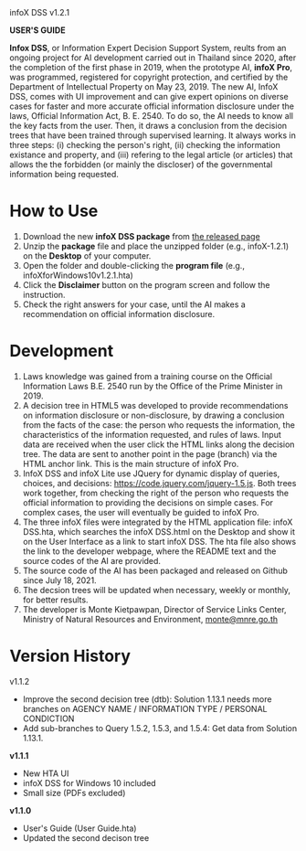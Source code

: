 <div id="g"></div>infoX DSS v1.2.1

**USER'S GUIDE**

**Infox DSS**, or Information Expert Decision Support System, reults from an ongoing project for AI development carried out in Thailand since 2020, after the completion of the first phase in 2019, when the prototype AI, **infoX Pro**, was programmed, registered for copyright protection, and certified by the Department of Intellectual Property on May 23, 2019. The new AI, InfoX DSS, comes with UI improvement and can give expert opinions on diverse cases for faster and more accurate official information disclosure under the laws, Official Information Act, B. E. 2540. To do so, the AI needs to know all the key facts from the user. Then, it draws a conclusion from the decision trees that have been trained through supervised learning. It always works in three steps: (i) checking the person's right, (ii) checking the information existance and property, and (iii) refering to the legal article (or articles) that allows the the forbidden (or mainly the discloser) of the governmental information being requested.

# How to Use
1. Download the new **infoX DSS package** from <a href="https://github.com/Kietpawpan/infoX/releases">the released page</a>
2. Unzip the **package** file and place the unzipped folder (e.g., infoX-1.2.1) on the **Desktop** of your computer.
3. Open the folder and double-clicking the **program file** (e.g., infoXforWindows10v1.2.1.hta)
4. Click the **Disclaimer** button on the program screen and follow the instruction.
5. Check the right answers for your case, until the AI makes a recommendation on official information disclosure. 

# Development
1. Laws knowledge was gained from a training course on the Official Information Laws B.E. 2540 run by the Office of the Prime Minister in 2019.
3. A decision tree in HTML5 was developed to provide recommendations on information disclosure or non-disclosure, by drawing a conclusion from the facts of the case: the person who requests the information, the characteristics of the information requested, and rules of laws. Input data are received when the user click the HTML links along the decision tree. The data are sent to another point in the page (branch) via the HTML anchor link. This is the  main structure of infoX Pro.
4. InfoX DSS and infoX Lite use JQuery for dynamic display of queries, choices, and decisions: https://code.jquery.com/jquery-1.5.js. Both trees work together, from checking the right of the person who requests the official information to providing the decisions on simple cases. For complex cases, the user will eventually be guided to infoX Pro.
5. The three infoX files were integrated by the HTML application file: infoX DSS.hta, which searches the infoX DSS.html on the Desktop and show it on the User Interface as a link to start infoX DSS. The hta file also shows the link to the developer webpage, where the README text and the source codes of the AI are provided.
6. The source code of the AI has been packaged and released on Github since July 18, 2021.
7. The decsion trees will be updated when necessary, weekly or monthly, for better results.
8. The developer is Monte Kietpawpan, Director of Service Links Center, Ministry of Natural Resources and Environment, monte@mnre.go.th

# Version History
v1.1.2
- Improve the second decision tree (dtb): Solution 1.13.1 needs more branches on AGENCY NAME / INFORMATION TYPE / PERSONAL CONDICTION 
- Add sub-branches to Query 1.5.2, 1.5.3, and 1.5.4: Get data from Solution 1.13.1.

**v1.1.1**
- New HTA UI
- infoX DSS for Windows 10 included
- Small size (PDFs excluded)

**v1.1.0**
- User's Guide (User Guide.hta)
- Updated the second decison tree
